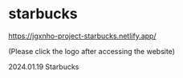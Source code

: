# starbucks

https://jgxnho-project-starbucks.netlify.app/

(Please click the logo after accessing the website)

 2024.01.19 Starbucks
